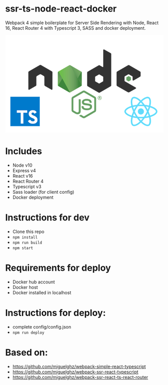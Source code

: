 # ssr-ts-node-react-docker

Webpack 4 simple boilerplate for Server Side Rendering with Node, React 16, React Router 4 with Typescript 3, SASS and docker deployment.

![Webpack simple](node-ts-react.png)

# Includes
- Node v10
- Express v4
- React v16
- React Router 4
- Typescript v3
- Sass loader (for client config)
- Docker deployment

# Instructions for dev

- Clone this repo
- `npm install`
- `npm run build`
- `npm start`

# Requirements for deploy
- Docker hub account
- Docker host
- Docker installed in localhost

# Instructions for deploy:
- complete config/config.json
- `npm run deploy`

# Based on:
- https://github.com/miguelghz/webpack-simple-react-typescript
- https://github.com/miguelghz/webpack-ssr-react-typescript
- https://github.com/miguelghz/webpack-ssr-react-ts-react-router

